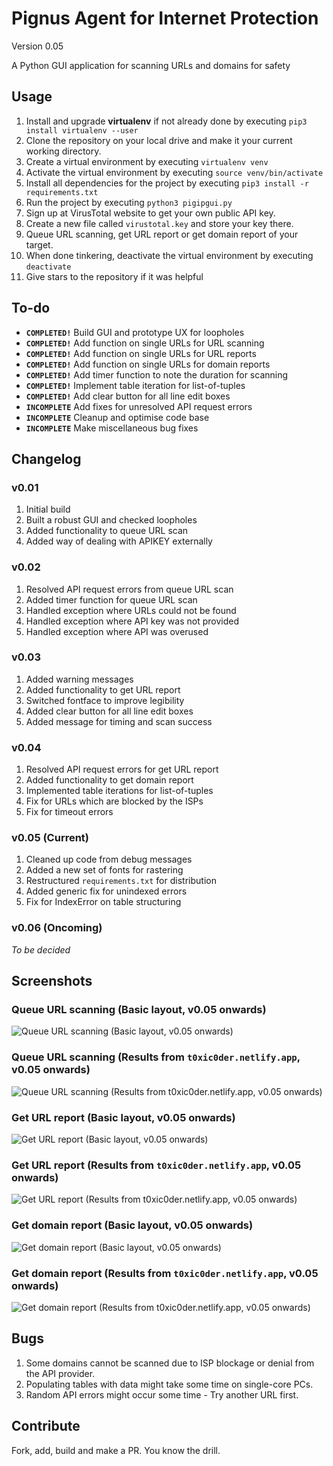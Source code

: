 # Pignus Agent for Internet Protection 
Version 0.05

A Python GUI application for scanning URLs and domains for safety 

## Usage 
1.  Install and upgrade **virtualenv** if not already done by executing ```pip3 install virtualenv --user```
2.  Clone the repository on your local drive and make it your current working directory.
3.  Create a virtual environment by executing ```virtualenv venv```
4.  Activate the virtual environment by executing ```source venv/bin/activate```
5.  Install all dependencies for the project by executing ```pip3 install -r requirements.txt```
6.  Run the project by executing ```python3 pigipgui.py```
7.  Sign up at VirusTotal website to get your own public API key.
8.  Create a new file called `virustotal.key` and store your key there.
9.  Queue URL scanning, get URL report or get domain report of your target.
10. When done tinkering, deactivate the virtual environment by executing ```deactivate```
11. Give stars to the repository if it was helpful

## To-do
- **`COMPLETED!`** Build GUI and prototype UX for loopholes
- **`COMPLETED!`** Add function on single URLs for URL scanning
- **`COMPLETED!`** Add function on single URLs for URL reports
- **`COMPLETED!`** Add function on single URLs for domain reports
- **`COMPLETED!`** Add timer function to note the duration for scanning
- **`COMPLETED!`** Implement table iteration for list-of-tuples
- **`COMPLETED!`** Add clear button for all line edit boxes
- **`INCOMPLETE`** Add fixes for unresolved API request errors
- **`INCOMPLETE`** Cleanup and optimise code base
- **`INCOMPLETE`** Make miscellaneous bug fixes

## Changelog

### v0.01
1. Initial build
2. Built a robust GUI and checked loopholes
3. Added functionality to queue URL scan
4. Added way of dealing with APIKEY externally

### v0.02
1. Resolved API request errors from queue URL scan
2. Added timer function for queue URL scan
3. Handled exception where URLs could not be found
4. Handled exception where API key was not provided
5. Handled exception where API was overused

### v0.03
1. Added warning messages
2. Added functionality to get URL report
3. Switched fontface to improve legibility
4. Added clear button for all line edit boxes
5. Added message for timing and scan success

### v0.04
1. Resolved API request errors for get URL report
2. Added functionality to get domain report
3. Implemented table iterations for list-of-tuples
4. Fix for URLs which are blocked by the ISPs
5. Fix for timeout errors

### v0.05 (Current)
1. Cleaned up code from debug messages
2. Added a new set of fonts for rastering
3. Restructured `requirements.txt` for distribution
4. Added generic fix for unindexed errors
5. Fix for IndexError on table structuring

### v0.06 (Oncoming)
_To be decided_

## Screenshots

### Queue URL scanning (Basic layout, v0.05 onwards)
![Queue URL scanning (Basic layout, v0.05 onwards)](pics/pgaip/ssurlsca.png)

### Queue URL scanning (Results from `t0xic0der.netlify.app`, v0.05 onwards)
![Queue URL scanning (Results from `t0xic0der.netlify.app`, v0.05 onwards)](pics/pgaip/rpurlsca.png)

### Get URL report (Basic layout, v0.05 onwards)
![Get URL report (Basic layout, v0.05 onwards)](pics/pgaip/ssurlrep.png)

### Get URL report (Results from `t0xic0der.netlify.app`, v0.05 onwards)
![Get URL report (Results from `t0xic0der.netlify.app`, v0.05 onwards)](pics/pgaip/rpurlrep.png)

### Get domain report (Basic layout, v0.05 onwards)
![Get domain report (Basic layout, v0.05 onwards)](pics/pgaip/ssdomrep.png)

### Get domain report (Results from `t0xic0der.netlify.app`, v0.05 onwards)
![Get domain report (Results from `t0xic0der.netlify.app`, v0.05 onwards)](pics/pgaip/rpdomrep.png)

## Bugs
1. Some domains cannot be scanned due to ISP blockage or denial from the API provider.
2. Populating tables with data might take some time on single-core PCs.
3. Random API errors might occur some time - Try another URL first.

## Contribute
Fork, add, build and make a PR. You know the drill.

